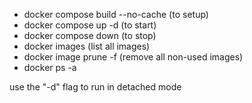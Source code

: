 - docker compose build --no-cache (to setup)
- docker compose up -d (to start)
- docker compose down (to stop)
- docker images (list all images)
- docker image prune -f (remove all non-used images)
- docker ps -a

use the "-d" flag to run in detached mode
